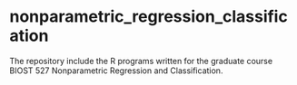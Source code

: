 # nonparametric_regression_classification
The repository include the R programs written for the graduate course BIOST 527 Nonparametric Regression and Classification.
